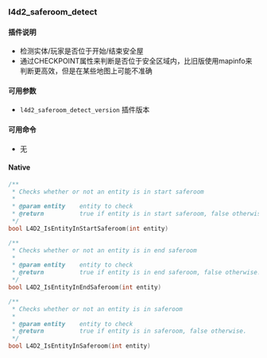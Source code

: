 ### l4d2_saferoom_detect

#### 插件说明
* 检测实体/玩家是否位于开始/结束安全屋
* 通过CHECKPOINT属性来判断是否位于安全区域内，比旧版使用mapinfo来判断更高效，但是在某些地图上可能不准确

#### 可用参数
* ```l4d2_saferoom_detect_version``` 插件版本

#### 可用命令
* 无

#### Native

``` c
/**
 * Checks whether or not an entity is in start saferoom
 * 
 * @param entity    entity to check
 * @return          true if entity is in start saferoom, false otherwise.
 */
bool L4D2_IsEntityInStartSaferoom(int entity)

/**
 * Checks whether or not an entity is in end saferoom
 * 
 * @param entity    entity to check
 * @return          true if entity is in end saferoom, false otherwise.
 */
bool L4D2_IsEntityInEndSaferoom(int entity)

/**
 * Checks whether or not an entity is in saferoom
 * 
 * @param entity    entity to check
 * @return          true if entity is in saferoom, false otherwise.
 */
bool L4D2_IsEntityInSaferoom(int entity)
```